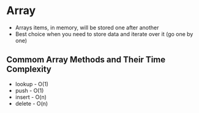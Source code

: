 # Array
- Arrays items, in memory, will be stored one after another
- Best choice when you need to store data and iterate over it (go one by one)

## Commom Array Methods and Their Time Complexity
- lookup - O(1)
- push - O(1)
- insert - O(n)
- delete - O(n)